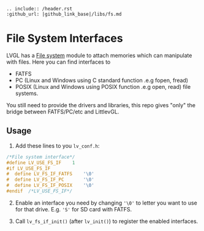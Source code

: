 ```eval_rst
.. include:: /header.rst 
:github_url: |github_link_base|/libs/fs.md
```

# File System Interfaces

LVGL has a [File system](https://docs.lvgl.io/master/overview/file-system.html) module to attach memories which can manipulate with files. Here you can find interfaces to

- FATFS
- PC (Linux and Windows using C standard function .e.g fopen, fread)
- POSIX (Linux and Windows using POSIX function .e.g open, read)
file systems.

You still need to provide the drivers and libraries, this repo gives "only" the bridge between FATFS/PC/etc and LittlevGL.

## Usage
1. Add these lines to you `lv_conf.h`:
```c
/*File system interface*/
#define LV_USE_FS_IF	1
#if LV_USE_FS_IF
#  define LV_FS_IF_FATFS    '\0'
#  define LV_FS_IF_PC       '\0'
#  define LV_FS_IF_POSIX    '\0'
#endif  /*LV_USE_FS_IF*/
```

2. Enable an interface you need by changing `'\0'` to letter you want to use for that drive. E.g. `'S'` for SD card with FATFS.

3. Call `lv_fs_if_init()` (after `lv_init()`) to register the enabled interfaces.
